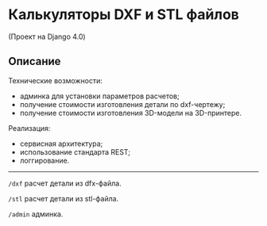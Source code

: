 # Калькуляторы DXF и STL файлов

(Проект на Django 4.0)

 Описание
 -----

Технические возможности:
- админка для установки параметров расчетов;
- получение стоимости изготовления детали по dxf-чертежу;
- получение стоимости изготовления 3D-модели на 3D-принтере.

Реализация:
- сервисная архитектура;
- использование стандарта REST;
- логгирование.

<hr>

`/dxf` расчет детали из dfx-файла.

`/stl` расчет детали из stl-файла.

`/admin` админка.
